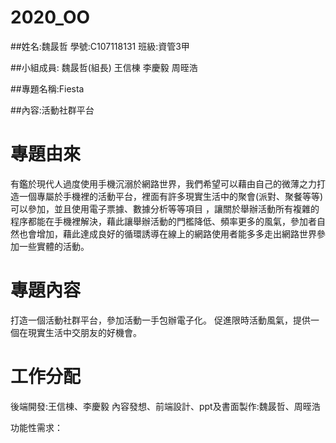 # 2020_OO

##姓名:魏晸哲 學號:C107118131 班級:資管3甲

##小組成員: 魏晸哲(組長) 王信棟 李慶毅 周晊浩

##專題名稱:Fiesta

##內容:活動社群平台

# 專題由來

有鑑於現代人過度使用手機沉溺於網路世界，我們希望可以藉由自己的微薄之力打造一個專屬於手機裡的活動平台，裡面有許多現實生活中的聚會(派對、聚餐等等)可以參加，並且使用電子票據、數據分析等等項目
，讓關於舉辦活動所有複雜的程序都能在手機裡解決，藉此讓舉辦活動的門檻降低、頻率更多的風氣，參加者自然也會增加，藉此達成良好的循環誘導在線上的網路使用者能多多走出網路世界參加一些實體的活動。

# 專題內容

打造一個活動社群平台，參加活動一手包辦電子化。
促進限時活動風氣，提供一個在現實生活中交朋友的好機會。

# 工作分配

後端開發:王信棟、李慶毅
內容發想、前端設計、ppt及書面製作:魏晸哲、周晊浩




功能性需求：

